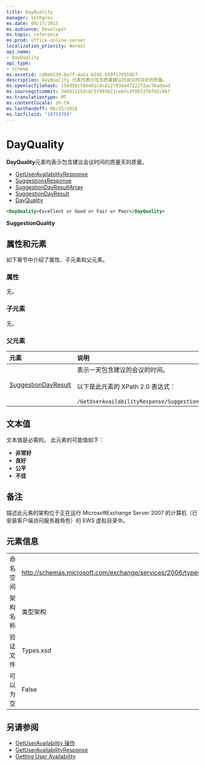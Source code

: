 ```yaml
---
title: DayQuality
manager: sethgros
ms.date: 09/17/2015
ms.audience: Developer
ms.topic: reference
ms.prod: office-online-server
localization_priority: Normal
api_name:
- DayQuality
api_type:
- schema
ms.assetid: cd0eb239-6e7f-4a5a-b245-659f170550b7
description: DayQuality 元素均表示包含质量建议的会议时间天的质量。
ms.openlocfilehash: 156d5bc58d481c9c812793da4722272ac76adaad
ms.sourcegitcommit: 34041125dc8c5f993b21cebfc4f8b72f0fd2cb6f
ms.translationtype: MT
ms.contentlocale: zh-CN
ms.lasthandoff: 06/25/2018
ms.locfileid: "19753769"
---
```

# <a name="dayquality"></a>DayQuality

**DayQuality**元素均表示包含建议会议时间的质量天的质量。 
  
- [GetUserAvailabilityResponse](getuseravailabilityresponse.md)  
- [SuggestionsResponse](suggestionsresponse.md) 
- [SuggestionDayResultArray](suggestiondayresultarray.md)  
- [SuggestionDayResult](suggestiondayresult.md) 
- [DayQuality](dayquality.md)
  
```xml
<DayQuality>Excellent or Good or Fair or Poor</DayQuality>
```

**SuggestionQuality**

## <a name="attributes-and-elements"></a>属性和元素

如下章节中介绍了属性、子元素和父元素。
  
### <a name="attributes"></a>属性

无。
  
### <a name="child-elements"></a>子元素

无。
  
### <a name="parent-elements"></a>父元素

|**元素**|**说明**|
|:-----|:-----|
|[SuggestionDayResult](suggestiondayresult.md) <br/> |表示一天包含建议的会议的时间。  <br/><br/>以下是此元素的 XPath 2.0 表达式：<br/><br/>`/GetUserAvailabilityResponse/SuggestionsResponse/SuggestionDayResultArray/SuggestionDayResult[i]` <br/> |
   
## <a name="text-value"></a>文本值

文本值是必需的。 此元素的可能值如下：
  
- **非常好**   
- **良好**    
- **公平**    
- **不佳**
    
## <a name="remarks"></a>备注

描述此元素的架构位于正在运行 MicrosoftExchange Server 2007 的计算机（已安装客户端访问服务器角色）的 EWS 虚拟目录中。
  
## <a name="element-information"></a>元素信息

|||
|:-----|:-----|
|命名空间  <br/> |http://schemas.microsoft.com/exchange/services/2006/types  <br/> |
|架构名称  <br/> |类型架构  <br/> |
|验证文件  <br/> |Types.xsd  <br/> |
|可以为空  <br/> |False  <br/> |
   
## <a name="see-also"></a>另请参阅

- [GetUserAvailability 操作](getuseravailability-operation.md)  
- [GetUserAvailabilityResponse](getuseravailabilityresponse.md)
- [Getting User Availability](http://msdn.microsoft.com/library/d4133fcb-9b0f-4e6b-aadf-a389da83516a%28Office.15%29.aspx)

